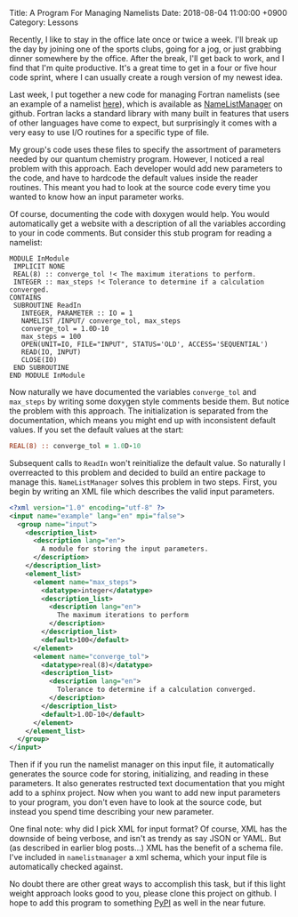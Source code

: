 Title: A Program For Managing Namelists
Date: 2018-08-04 11:00:00 +0900
Category: Lessons

Recently, I like to stay in the office late once or twice a week. I'll break up the day by joining one of the sports clubs, going for a jog, or just grabbing dinner somewhere by the office. After the break, I'll get back to work, and I find that I'm quite productive. It's a great time to get in a four or five hour code sprint, where I can usually create a rough version of my newest idea.

Last week, I put together a new code for managing Fortran namelists (see an example of a namelist [here](http://jules-lsm.github.io/vn4.2/namelists/intro.html)), which is available as
[NameListManager](https://github.com/william-dawson/NameListManager) on github. Fortran lacks a standard library with  many built in features that users of other languages have come to expect, but surprisingly it comes with a very easy to use I/O routines for a specific type of file.

My group's code uses these files to specify the assortment of parameters needed by our quantum chemistry program. However, I noticed a real problem with this approach. Each developer would add new parameters to the code, and have to hardcode the default values inside the reader routines. This meant you had to look at the source code every time you wanted to know how an input parameter works.

Of course, documenting the code with doxygen would help. You would automatically get a website with a description of all the variables according to your in code comments. But consider this stub program for reading a namelist:

```Fortran
MODULE InModule
 IMPLICIT NONE
 REAL(8) :: converge_tol !< The maximum iterations to perform.
 INTEGER :: max_steps !< Tolerance to determine if a calculation converged.
CONTAINS
 SUBROUTINE ReadIn
   INTEGER, PARAMETER :: IO = 1
   NAMELIST /INPUT/ converge_tol, max_steps
   converge_tol = 1.0D-10
   max_steps = 100
   OPEN(UNIT=IO, FILE="INPUT", STATUS='OLD', ACCESS='SEQUENTIAL')
   READ(IO, INPUT)
   CLOSE(IO)
 END SUBROUTINE
END MODULE InModule
```

Now naturally we have documented the variables `converge_tol` and `max_steps` by writing some doxygen style comments beside them. But notice the problem with this approach. The initialization is separated from the documentation, which means you might end up with inconsistent default values. If you set the default values at the start:

```fortran
REAL(8) :: converge_tol = 1.0D-10
```

Subsequent calls to `ReadIn` won't reinitialize the default value. So naturally I overreacted to this problem and decided to build an entire package to manage this. `NameListManager` solves this problem in two steps. First, you begin by writing an XML file which describes the valid input parameters.

```xml
<?xml version="1.0" encoding="utf-8" ?>
<input name="example" lang="en" mpi="false">
  <group name="input">
    <description_list>
      <description lang="en">
        A module for storing the input parameters.
      </description>
    </description_list>
    <element_list>
      <element name="max_steps">
        <datatype>integer</datatype>
        <description_list>
          <description lang="en">
            The maximum iterations to perform
          </description>
        </description_list>
        <default>100</default>
      </element>
      <element name="converge_tol">
        <datatype>real(8)</datatype>
        <description_list>
          <description lang="en">
            Tolerance to determine if a calculation converged.
          </description>
        </description_list>
        <default>1.0D-10</default>
      </element>
    </element_list>
  </group>
</input>
```

Then if if you run the namelist manager on this input file, it automatically generates the source code for storing, initializing, and reading in these parameters. It also generates restructed text documentation that you might add to a sphinx project. Now when you want to add new input parameters to your program, you don't even have to look at the source code, but instead you spend time describing your new parameter.

One final note: why did I pick XML for input format? Of course, XML has the downside of being verbose, and isn't as trendy as say JSON or YAML. But (as described in earlier blog posts...) XML has the benefit of a schema file. I've included in `namelistmanager` a xml schema, which your input file is automatically checked against.

No doubt there are other great ways to accomplish this task, but if this light weight approach looks good to you, please clone this project on github. I hope to add this program to something [PyPI](https://pypi.org/) as well in the near future.
